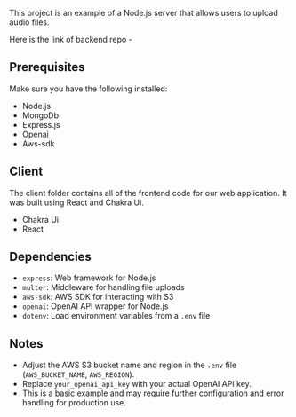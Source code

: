 
This project is an example of a Node.js server that allows users to upload audio files.

Here is the link of backend repo - 



## Prerequisites

Make sure you have the following installed:

- Node.js
- MongoDb
- Express.js
- Openai
- Aws-sdk


## Client
The client folder contains all of the frontend code for our web application. It was built using React and Chakra Ui.

- Chakra Ui
- React


## Dependencies

- `express`: Web framework for Node.js
- `multer`: Middleware for handling file uploads
- `aws-sdk`: AWS SDK for interacting with S3
- `openai`: OpenAI API wrapper for Node.js
- `dotenv`: Load environment variables from a `.env` file



## Notes

- Adjust the AWS S3 bucket name and region in the `.env` file (`AWS_BUCKET_NAME`, `AWS_REGION`).
- Replace `your_openai_api_key` with your actual OpenAI API key.
- This is a basic example and may require further configuration and error handling for production use.
